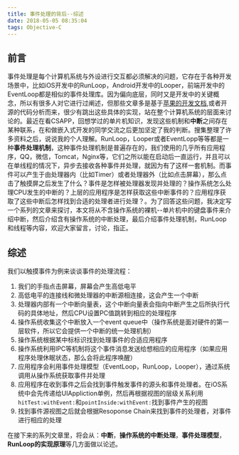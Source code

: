 ```yaml
---
title: 事件处理的背后--综述
date: 2018-05-05 08:35:04
tags: Objective-C
---
```


## 前言

事件处理是每个计算机系统与外设进行交互都必须解决的问题，它存在于各种开发场景中，比如iOS开发中的RunLoop，Android开发中的Looper，前端开发中的EventLoop都是相似的事件处理库。因为偏向底层，同时又是开发中的关键概念，所以有很多人对它进行过阐述，但那些文章多是基于[苹果的开发文档](https://developer.apple.com/library/content/documentation/Cocoa/Conceptual/Multithreading/RunLoopManagement/RunLoopManagement.html),或者开源的代码分析而来，很少有跳出这些具体的实现，站在整个计算机系统的层面来讨论的。最近在看CSAPP，回想学过的单片机知识，发现这些机制和**中断**之间存在某种联系，在和做嵌入式开发的同学交流之后更加坚定了我的判断。搜集整理了许多资料之后，说说我的个人理解。RunLoop，Looper或者EventLopp等等都是一种**事件处理机制**，这种事件处理机制是普遍存在的，我们使用的几乎所有应用程序，QQ，微信，Tomcat，Nginx等，它们之所以能在启动后一直运行，并且可以在单线程的情况下，异步去接收各种事件并处理，就因为有了这样一套机制。而事件可以产生于由处理器内（比如Timer）或者处理器外（比如点击屏幕），那么点击了触摸屏之后发生了什么？事件是怎样被处理器发现并处理的？操作系统怎么处理CPU发生的中断的？上层的应用程序是怎样获取这些中断事件的？应用程序获取了这些中断后怎样找到合适的处理者进行处理？。为了回答这些问题，我决定写一个系列的文章来探讨，本文将从不含操作系统的裸机--单片机中的键盘事件来介绍中断，然后介绍含有操作系统的中断处理，最后介绍事件处理机制，RunLoop和线程等内容，欢迎大家留言，讨论，指正。

## 综述

我们以触摸事件为例来谈谈事件的处理流程：

1. 我们的手指点击屏幕，屏幕会产生高低电平
2. 高低电平的连接线和微处理器的中断源相连接，这会产生一个中断
3. 处理器内部有一个中断向量表，这个中断向量表会指向中断产生之后所执行代码的具体地址，然后CPU设置PC值跳转到相应的处理程序
4. 操作系统收集这个中断放入一个event queue中（操作系统是面对硬件的第一层软件，所以它会提供一个中断的统一处理机制）
5. 操作系统根据某中标标识找到处理事件的合适应用程序
6. 操作系统利用IPC等机制将这个事件消息发送给想相应的应用程序（如果应用程序处理休眠状态，那么会将此程序唤醒）
7. 应用程序会利用事件处理模型（EventLoop，RunLoop，Looper），通过系统调用从操作系统获取事件并处理
8. 应用程序在收到事件之后会找到事件触发事件的源头和事件处理者。在iOS系统中会先传递给UIAppliction单例，然后再根据视图的层级关系利用`hitTest:withEvent:`和`pointInside:withEvent:`找到事件产生的视图
9. 找到事件源视图之后就会根据Resoponse Chain来找到事件的处理者，对事件进行相应的处理

在接下来的系列文章里，将会从：**中断**，**操作系统的中断处理**，**事件处理模型**，**RunLoop的实现原理**等几方面做以论述。